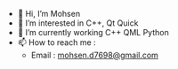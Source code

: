 - 👋 Hi, I’m Mohsen
- 👀 I’m interested in C++, Qt Quick
- 🌱 I’m currently working C++ QML Python 
- 📫 How to reach me :
  - Email : mohsen.d7698@gmail.com

<!---
mohsenD98/mohsenD98 is a ✨ special ✨ repository because its `README.md` (this file) appears on your GitHub profile.
You can click the Preview link to take a look at your changes.
--->
